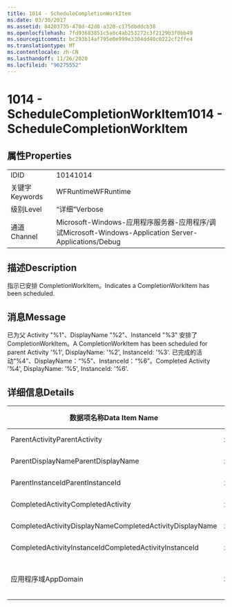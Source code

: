 ```yaml
---
title: 1014 - ScheduleCompletionWorkItem
ms.date: 03/30/2017
ms.assetid: 84203735-478d-42d8-a320-c175dbddcb38
ms.openlocfilehash: 7fd93683851c5a8c4ab253272c3f2129b3f0bb49
ms.sourcegitcommit: bc293b14af795e0e999e3304dd40c0222cf2ffe4
ms.translationtype: MT
ms.contentlocale: zh-CN
ms.lasthandoff: 11/26/2020
ms.locfileid: "96275552"
---
```

# <a name="1014---schedulecompletionworkitem"></a><span data-ttu-id="41588-102">1014 - ScheduleCompletionWorkItem</span><span class="sxs-lookup"><span data-stu-id="41588-102">1014 - ScheduleCompletionWorkItem</span></span>

## <a name="properties"></a><span data-ttu-id="41588-103">属性</span><span class="sxs-lookup"><span data-stu-id="41588-103">Properties</span></span>  
  
|||  
|-|-|  
|<span data-ttu-id="41588-104">ID</span><span class="sxs-lookup"><span data-stu-id="41588-104">ID</span></span>|<span data-ttu-id="41588-105">1014</span><span class="sxs-lookup"><span data-stu-id="41588-105">1014</span></span>|  
|<span data-ttu-id="41588-106">关键字</span><span class="sxs-lookup"><span data-stu-id="41588-106">Keywords</span></span>|<span data-ttu-id="41588-107">WFRuntime</span><span class="sxs-lookup"><span data-stu-id="41588-107">WFRuntime</span></span>|  
|<span data-ttu-id="41588-108">级别</span><span class="sxs-lookup"><span data-stu-id="41588-108">Level</span></span>|<span data-ttu-id="41588-109">“详细”</span><span class="sxs-lookup"><span data-stu-id="41588-109">Verbose</span></span>|  
|<span data-ttu-id="41588-110">通道</span><span class="sxs-lookup"><span data-stu-id="41588-110">Channel</span></span>|<span data-ttu-id="41588-111">Microsoft-Windows-应用程序服务器-应用程序/调试</span><span class="sxs-lookup"><span data-stu-id="41588-111">Microsoft-Windows-Application Server-Applications/Debug</span></span>|  
  
## <a name="description"></a><span data-ttu-id="41588-112">描述</span><span class="sxs-lookup"><span data-stu-id="41588-112">Description</span></span>  

 <span data-ttu-id="41588-113">指示已安排 CompletionWorkItem。</span><span class="sxs-lookup"><span data-stu-id="41588-113">Indicates a CompletionWorkItem has been scheduled.</span></span>  
  
## <a name="message"></a><span data-ttu-id="41588-114">消息</span><span class="sxs-lookup"><span data-stu-id="41588-114">Message</span></span>  

 <span data-ttu-id="41588-115">已为父 Activity "%1"、DisplayName "%2"、InstanceId "%3" 安排了 CompletionWorkItem。</span><span class="sxs-lookup"><span data-stu-id="41588-115">A CompletionWorkItem has been scheduled for parent Activity '%1', DisplayName: '%2', InstanceId: '%3'.</span></span>  <span data-ttu-id="41588-116">已完成的活动“%4”、DisplayName：“%5”、InstanceId：“%6”。</span><span class="sxs-lookup"><span data-stu-id="41588-116">Completed Activity '%4', DisplayName: '%5', InstanceId: '%6'.</span></span>  
  
## <a name="details"></a><span data-ttu-id="41588-117">详细信息</span><span class="sxs-lookup"><span data-stu-id="41588-117">Details</span></span>  
  
|<span data-ttu-id="41588-118">数据项名称</span><span class="sxs-lookup"><span data-stu-id="41588-118">Data Item Name</span></span>|<span data-ttu-id="41588-119">数据项类型</span><span class="sxs-lookup"><span data-stu-id="41588-119">Data Item Type</span></span>|<span data-ttu-id="41588-120">描述</span><span class="sxs-lookup"><span data-stu-id="41588-120">Description</span></span>|  
|--------------------|--------------------|-----------------|  
|<span data-ttu-id="41588-121">ParentActivity</span><span class="sxs-lookup"><span data-stu-id="41588-121">ParentActivity</span></span>|<span data-ttu-id="41588-122">xs:string</span><span class="sxs-lookup"><span data-stu-id="41588-122">xs:string</span></span>|<span data-ttu-id="41588-123">父活动的类型名称。</span><span class="sxs-lookup"><span data-stu-id="41588-123">The type name of the parent activity.</span></span>|  
|<span data-ttu-id="41588-124">ParentDisplayName</span><span class="sxs-lookup"><span data-stu-id="41588-124">ParentDisplayName</span></span>|<span data-ttu-id="41588-125">xs:string</span><span class="sxs-lookup"><span data-stu-id="41588-125">xs:string</span></span>|<span data-ttu-id="41588-126">父活动的显示名称。</span><span class="sxs-lookup"><span data-stu-id="41588-126">The display name of the parent activity.</span></span>|  
|<span data-ttu-id="41588-127">ParentInstanceId</span><span class="sxs-lookup"><span data-stu-id="41588-127">ParentInstanceId</span></span>|<span data-ttu-id="41588-128">xs:string</span><span class="sxs-lookup"><span data-stu-id="41588-128">xs:string</span></span>|<span data-ttu-id="41588-129">父活动的实例 ID。</span><span class="sxs-lookup"><span data-stu-id="41588-129">The instance id of the parent activity.</span></span>|  
|<span data-ttu-id="41588-130">CompletedActivity</span><span class="sxs-lookup"><span data-stu-id="41588-130">CompletedActivity</span></span>|<span data-ttu-id="41588-131">xs:string</span><span class="sxs-lookup"><span data-stu-id="41588-131">xs:string</span></span>|<span data-ttu-id="41588-132">已完成活动的类型名称。</span><span class="sxs-lookup"><span data-stu-id="41588-132">The type name of the completed activity.</span></span>|  
|<span data-ttu-id="41588-133">CompletedActivityDisplayName</span><span class="sxs-lookup"><span data-stu-id="41588-133">CompletedActivityDisplayName</span></span>|<span data-ttu-id="41588-134">xs:string</span><span class="sxs-lookup"><span data-stu-id="41588-134">xs:string</span></span>|<span data-ttu-id="41588-135">已完成活动的显示名称。</span><span class="sxs-lookup"><span data-stu-id="41588-135">The display name of the completed activity.</span></span>|  
|<span data-ttu-id="41588-136">CompletedActivityInstanceId</span><span class="sxs-lookup"><span data-stu-id="41588-136">CompletedActivityInstanceId</span></span>|<span data-ttu-id="41588-137">xs:string</span><span class="sxs-lookup"><span data-stu-id="41588-137">xs:string</span></span>|<span data-ttu-id="41588-138">已完成活动的实例 ID。</span><span class="sxs-lookup"><span data-stu-id="41588-138">The instance id of the completed activity.</span></span>|  
|<span data-ttu-id="41588-139">应用程序域</span><span class="sxs-lookup"><span data-stu-id="41588-139">AppDomain</span></span>|<span data-ttu-id="41588-140">xs:string</span><span class="sxs-lookup"><span data-stu-id="41588-140">xs:string</span></span>|<span data-ttu-id="41588-141">由 AppDomain.CurrentDomain.FriendlyName 返回的字符串。</span><span class="sxs-lookup"><span data-stu-id="41588-141">The string returned by AppDomain.CurrentDomain.FriendlyName.</span></span>|
